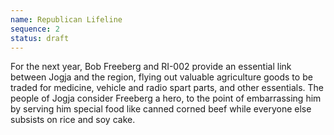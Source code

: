 ```yaml
---
name: Republican Lifeline
sequence: 2
status: draft
---
```


For the next year, Bob Freeberg and RI-002 provide an essential link between Jogja and the region, flying out valuable agriculture goods to be traded for medicine, vehicle and radio spart parts, and other essentials. The people of Jogja consider Freeberg a hero, to the point of embarrassing him by serving him special food like canned corned beef while everyone else subsists on rice and soy cake.  

